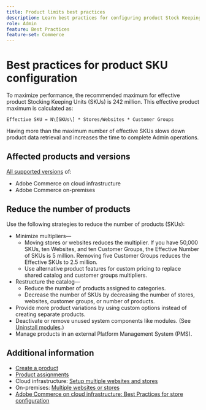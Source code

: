 ```yaml
---
title: Product limits best practices
description: Learn best practices for configuring product Stock Keeping Units (SKUs) to maximize site performance.
role: Admin
feature: Best Practices
feature-set: Commerce
---
```


# Best practices for product SKU configuration

To maximize performance, the recommended maximum for effective product Stocking Keeping Units (SKUs) is 242 million. This effective product maximum is calculated as:

```text
Effective SKU = N\[SKUs\] * Stores/Websites * Customer Groups
```

Having more than the maximum number of effective SKUs slows down product data retrieval and increases the time to complete Admin operations.

## Affected products and versions

[All supported versions](../../../release/versions.md) of:

- Adobe Commerce on cloud infrastructure
- Adobe Commerce on-premises

## Reduce the number of products

Use the following strategies to reduce the number of products (SKUs):

- Minimize multipliers—
  - Moving stores or websites reduces the multiplier. If you have 50,000 SKUs, ten Websites, and ten Customer Groups, the Effective Number of SKUs is 5 million. Removing five Customer Groups reduces the Effective SKUs to 2.5 million.
  - Use alternative product features for custom pricing to replace shared catalog and customer groups multipliers.
- Restructure the catalog—
  - Reduce the number of products assigned to categories.
  - Decrease the number of SKUs by decreasing the number of stores, websites, customer groups, or number of products.
- Provide more product variations by using custom options instead of creating separate products.
- Deactivate or remove unused system components like modules. (See  [Uninstall modules](../../../installation/tutorials/uninstall-modules.md).)
- Manage products in an external Platform Management System (PMS).

## Additional information

- [Create a product](https://experienceleague.adobe.com/docs/commerce-admin/catalog/products/product-create.html)
- [Product assignments](https://experienceleague.adobe.com/docs/commerce-admin/catalog/categories/products-in-category/categories-product-assignments.html)
- Cloud infrastructure: [Setup multiple websites and stores](https://devdocs.magento.com/cloud/project/project-multi-sites.html) 
- On-premises: [Multiple websites or stores](../../../configuration/multi-sites/ms-overview.md)
- [Adobe Commerce on cloud infrastructure: Best Practices for store configuration](https://devdocs.magento.com/cloud/configure/configure-best-practices.html)
